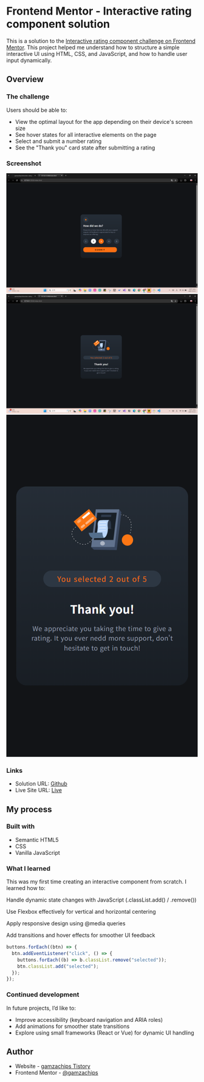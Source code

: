 # Frontend Mentor - Interactive rating component solution

This is a solution to the [Interactive rating component challenge on Frontend Mentor](https://www.frontendmentor.io/challenges/interactive-rating-component-koxpeBUmI). This project helped me understand how to structure a simple interactive UI using HTML, CSS, and JavaScript, and how to handle user input dynamically. 


## Overview

### The challenge

Users should be able to:

- View the optimal layout for the app depending on their device's screen size
- See hover states for all interactive elements on the page
- Select and submit a number rating
- See the "Thank you" card state after submitting a rating

### Screenshot

![](./screenshot/01.png)
![](./screenshot/02.png)
![](./screenshot/03.png)


### Links

- Solution URL: [Github](https://github.com/gamzachips/Interative-rating-component)
- Live Site URL: [Live](https://gamzachips.github.io/Interative-rating-component/)

## My process

### Built with

- Semantic HTML5
- CSS 
- Vanilla JavaScript


### What I learned

This was my first time creating an interactive component from scratch.
I learned how to:

Handle dynamic state changes with JavaScript (.classList.add() / .remove())

Use Flexbox effectively for vertical and horizontal centering

Apply responsive design using @media queries

Add transitions and hover effects for smoother UI feedback


```js
buttons.forEach((btn) => {
  btn.addEventListener("click", () => {
    buttons.forEach((b) => b.classList.remove("selected"));
    btn.classList.add("selected");
  });
});
```

### Continued development

In future projects, I’d like to:
- Improve accessibility (keyboard navigation and ARIA roles)
- Add animations for smoother state transitions
- Explore using small frameworks (React or Vue) for dynamic UI handling


## Author

- Website - [gamzachips Tistory](https://gamzachips.tistory.com/)
- Frontend Mentor - [@gamzachips](https://www.frontendmentor.io/profile/gamzachips)